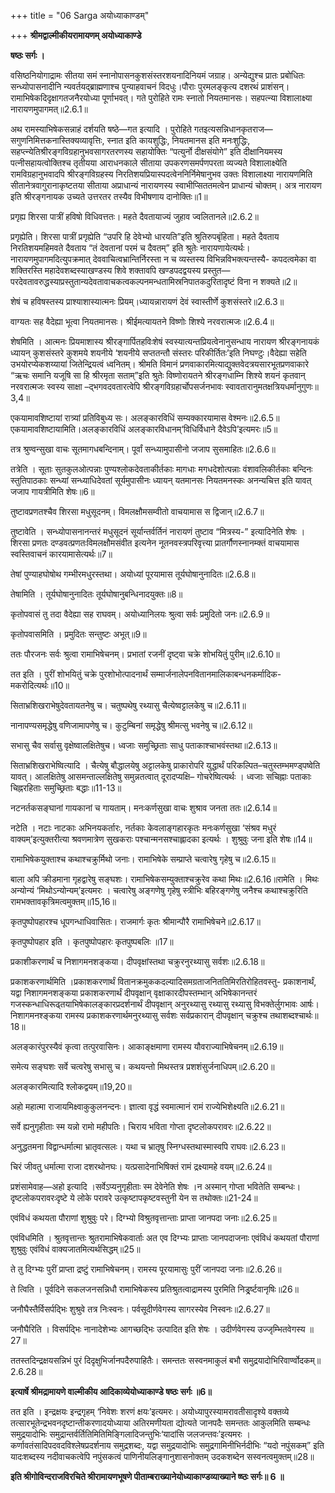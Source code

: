 +++
title = "06 Sarga अयोध्याकाण्डम्"

+++
**श्रीमद्वाल्मीकीयरामायणम् अयोध्याकाण्डे**

**षष्ठः सर्गः ।**

वसिष्ठनियोगाद्रामः सीतया समं स्नानोपासनकुशसंस्तरशयनादिनियमं जग्राह। अन्येद्युश्च प्रातः प्रबोधितः सन्ध्योपासनादीनि न्यवर्तयद्ब्राह्मणाश्च पुन्याहवाचनं विदधुः।पौराः पुरमलङ्कृत्य दशरथं प्राशंसन्। रामाभिषेकदिदृक्षागतजनैरयोध्या पूर्णाभवत्। गते पुरोहिते रामः स्नातो नियतमानसः। सहपत्न्या विशालाक्ष्या नारायणमुपागमत्॥2.6.1॥

अथ रामस्याभिषेकसन्नाहं दर्शयति षष्ठे—गत इत्यादि । पुरोहिते गतइत्यसन्निधानकृतराज—सगुणनिमित्तकनास्तिक्यव्यावृत्तिः, स्नात इति कायशुद्धिः, नियतमानस इति मनःशुद्धिः, सहप्त्न्येतिश्रीरङ्गविग्रहानुभवसागरतरणस्य सहायोक्तिः “पत्युर्नो दीक्षसंयोगे” इति दीक्षानियमस्य पत्नीसहायत्वोक्तिश्च तृतीयया आराधनकाले सीताया उपकरणसमर्पणपरता व्यज्यते विशालाक्ष्येति रामविग्रहानुभवादपि श्रीरङ्गविग्रहस्य निरतिशयप्रियास्पदत्वेननिर्निमेषानुभव उक्तः विशालाक्ष्या नारायणमिति सीतानेत्रवागुरानाकृष्टतया सीताया अप्राधान्यं नारायणस्य स्वाभीप्सिततमत्वेन प्राधान्यं चोक्तम्। अत्र नारायण इति श्रीरङ्गनायक उच्यते उत्तरतर तस्यैव विभीषणाय दानोक्तिः॥1॥

प्रगृह्य शिरसा पात्रीं हविषो विधिवत्ततः। महते दैवतायाज्यं जुहाव ज्वलितानले॥2.6.2॥

प्रगृह्येति। शिरसा पात्रीं प्रगृह्येति “उपरि हि देवेभ्यो धारयति”इति श्रुतिरुपबृंहिता। महते दैवताय निरतिशयमहिमवते दैवताय “तं देवतानां परमं च दैवतम्” इति श्रुतेः नारायणायेत्यर्थः। नारायणमुपागमदित्युपक्रमात् देववाचित्वभ्रान्तिर्निरस्ता न च व्यस्तस्य विभिन्नविभक्त्यन्तस्यै- कपदत्वमेका वा शक्तिरस्ति महादेवशब्दस्याखण्डस्य शिवे शक्तावपि खण्डपदद्वयस्य प्रस्तुत—परदेवतावरुद्धस्याप्रस्तुतान्यदेवतावाचकत्वकल्पनमन्धतामिस्रनिपातकदुरितादृष्टं विना न शक्यते॥2॥

शेषं च हविषस्तस्य प्राश्याशास्यात्मनः प्रियम्।ध्यायन्नारायणं देवं स्वास्तीर्णे कुशसंस्तरे॥2.6.3॥

वाग्यतः सह वैदेह्या भूत्वा नियतमानसः। श्रीईमत्यायतने विष्णोः शिश्ये नरवरात्मजः॥2.6.4॥

शेषमिति । आत्मनः प्रियमाशास्य श्रीरङ्गार्पितहविःशेषं स्वस्यात्यन्तप्रियत्वेनानुसन्धाय नारायण श्रीरङ्गनायकं ध्यायन् कुशसंस्तरे कुशमये शयनीये ‘शयनीये सप्ततन्तौ संस्तरः परिकीर्तितः’इति निघण्टुः।वैदेह्या सहेति उभयोरप्येकशय्यायां जितेन्द्रियत्वं ध्वनितम्। श्रीमति विमानं प्रणवाकारमित्याद्युक्तवेदत्रयसारभूतप्रणवाकारे “ऋचः समानि यजूषि सा हि श्रीरमृता सताम्”इति श्रुतेः विष्णोरायतने श्रीरङ्गधाम्नि शिश्ये शयनं कृतवान् नरवरात्मजः स्वस्य साक्षा –द्भगवदवतारत्वेपि श्रीरङ्गविग्रहार्चोपसर्जनभावः स्वावतारानुमतक्षत्रियधर्मानुगुणः॥3,4॥

एकयामावशिष्टायां रात्र्यां प्रतिविबुध्य सः। अलङ्कारविधिं सम्यक्कारयामास वेश्मनः॥2.6.5॥
एकयामावशिष्टायामिति।अलङ्कारविधिं अलङ्कारविधानम्‘विधिर्विधाने दैवेऽपि’इत्यमरः॥5॥

तत्र श्रुण्वन्सुखा वाचः सूतमागधबन्दिनाम्। पूर्वां सन्ध्यामुपासीनो जजाप सुसमाहितः॥2.6.6॥

तत्रेति । सूताः सुतकुलओत्पन्नाः पुण्यश्लोकदेवताकीर्तकाः मागधाः मगधदेशोत्पन्नाः वंशावलिकीर्तकाः बन्दिनः स्तुतिपाठकाः सन्ध्यां सन्ध्याधिदेवतां सूर्यमुपासीनः ध्यायन् यतमानसः नियतमनस्कः अनन्यचित्त इति यावत् जजाप गायत्रीमिति शेषः॥6॥

तुष्टावप्रणतश्चैव शिरसा मधुसूदनम्। विमलक्षौमसम्वीतो वाचयामास स द्विजान्॥2.6.7॥

तुष्टावेति । सन्ध्योपासनानन्तरं मधुसूदनं सूर्यान्तर्वर्तिनं नारायणं तुष्टाव “मित्रस्य-” इत्यादिनेति शेषः । शिरसा प्रणतः दण्डवत्प्रणतःविमलक्षौमसंवीत इत्यनेन नूतनवस्त्रपरिवृत्त्या प्रातर्गौणस्नानम्क्तं वाचयामास स्वस्तिवाचनं कारयामासेत्यर्थः॥7॥

तेषां पुण्याहघोषोथ गम्भीरमधुरस्तथा। अयोध्यां पूरयामास तूर्यघोषानुनादितः॥2.6.8॥

तेषामिति । तूर्यघोषानुनादितः तूर्यघोषानुबन्धिनादयुक्तः॥8॥

कृतोपवासं तु तदा वैदेह्या सह राघवम्। अयोध्यानिलयः श्रुत्वा सर्वः प्रमुदितो जनः॥2.6.9॥

कृतोपवासमिति । प्रमुदितः सन्तुष्टः अभूत्॥9॥

ततः पौरजनः सर्वः श्रुत्वा रामाभिषेचनम्। प्रभातां रजनीं दृष्ट्वा चक्रे शोभयितुं पुरीम्॥2.6.10॥

तत इति । पुरीं शोभयितुं चक्रे पुरशोभोत्पादनार्थं सम्मार्जनालेपनवितानमालिकाबन्धनकर्मादिक- मकरोदित्यर्थः॥10॥

सिताभ्रशिखराभेषुदेवतायतनेषु च। चतुष्पथेषु रथ्यासु चैत्येष्वट्टालकेषु च॥2.6.11॥

नानापण्यसमृद्धेषु वणिजामापणेषु च। कुटुम्बिनां समृद्धेषु श्रीमत्सु भवनेषु च॥2.6.12॥

सभासु चैव सर्वासु वृक्षेष्वालक्षितेषुच। ध्वजाः समुच्छ्रिताः साधु पताकाश्चाभवंस्तथा॥2.6.13॥

सिताभ्रशिखराभेष्वित्यादि । चैत्येषु बौद्धालयेषु अट्टालकेषु प्राकारोपरि युद्धार्थं परिकल्पित–चतुस्तम्भमण्ड्पष्वेति यावत्। आलक्षितेषु आसमन्ताल्लक्षितेषु समुन्नतत्वात् दूरादप्यक्षि– गोचरेष्वित्यर्थः । ध्वजाः सचिह्नाः पताकाः चिह्नरहिताः समुच्छ्रिताः बद्धाः॥11-13॥

नटनर्तकसङ्घानां गायकानां च गायताम्। मनःकर्णसुखा वाचः शुश्राव जनता ततः॥2.6.14॥

नटेति । नटाः नाटकाः अभिनयकर्तारः, नर्तकाः केवलाङ्गहारकृतः मनःकर्णसुखा ‘संश्रव मधुरं वाक्यम्’इत्युक्तरीत्या श्रवणमात्रेण सुखकराः पश्चान्मनसश्चाह्लादका इत्यर्थः । शुश्रुवुः जना इति शेषः॥14॥

रामाभिषेकयुक्ताश्च कथाश्चक्रुर्मिथो जनाः। रामाभिषेके सम्प्राप्ते चत्वारेषु गृहेषु च॥2.6.15॥

बाला अपि क्रीडमाना गृहद्वारेषु सङ्घशः। रामाभिषेकसम्युक्ताश्चक्रुरेव कथा मिथः॥2.6.16॥रामेति । मिथः अन्योन्यं ‘मिथोऽन्योन्यम्’इत्यमरः । चत्वारेषु अङ्गणेषु गृहेषु स्त्रीभिः बहिरङ्गणेषु जनैश्च कथाश्चक्रुरिति रामभक्तावकृत्रिमत्वमुक्तम्॥15,16॥

कृतपुष्पोपहारश्च धूपगन्धाधिवासितः। राजमार्गः कृतः श्रीमान्पौरै रामाभिषेचने॥2.6.17॥

कृतपुष्पोपहार इति । कृतपुष्पोपहारः कृतपुष्पबलिः ॥17॥

प्रकाशीकरणार्थं च निशागमनशङ्कया। दीपवृक्षांस्तथा चक्रुरनुरथ्यासु सर्वशः॥2.6.18॥

प्रकाशकरणार्थमिति ।प्रकाशकरणार्थं वितानक्रमुककदल्यादिसमग्रताजनिततिमिरतिरोहितवस्तु- प्रकाशनार्थं, यद्वा निशागमनशङ्कया प्रकाशकरणार्थं दीपवृक्षान् वृक्षाकारदीपस्तम्भान् अभिषेकानन्तरं गजस्कन्धाधिरूढ्तयाभिषेकालङ्कारप्रदर्शनार्थं दीपवृक्षान् अनुरथ्यासु रथ्यासु रथ्यासु विभक्तेर्लुगभावः आर्षः। निशागमनश्ङ्कया रामस्य प्रकाशकरणार्थमनुरथ्यासु सर्वशः सर्वप्रकारान् दीपवृक्षान् चक्रुश्च तथाशब्दश्चार्थः॥18॥

अलङ्कारंपुरस्यैवं कृत्वा तत्पुरवासिनः। आकाङ्क्षमाणा रामस्य यौवराज्याभिषेचनम्॥2.6.19॥

समेत्य सङ्घशः सर्वे चत्वरेषु सभासु च। कथयन्तो मिथस्तत्र प्रशशंसुर्जनाधिपम्॥2.6.20॥

अलङ्कारमित्यादि श्लोकद्वयम्॥19,20॥

अहो महात्मा राजायमिक्ष्वाकुकुलनन्दनः। ज्ञात्वा वृद्धं स्वमात्मानं रामं राज्येभिशेक्ष्यति॥2.6.21॥

सर्वे ह्यनुगृहीताः स्म यन्नो रामो महीपतिः। चिराय भविता गोप्ता दृष्टलोकपरावरः॥2.6.22॥

अनुद्धतमना विद्वान्धर्मात्मा भ्रातृवत्सलः। यथा च भ्रातृषु स्निग्धस्तथास्मास्वपि राघवः॥2.6.23॥

चिरं जीवतु धर्मात्मा राजा दशरथोनघः। यत्प्रसादेनाभिषिक्तं रामं द्रक्ष्यामहे वयम्॥2.6.24॥

प्रशंसामेवाह—अहो इत्यादि ।सर्वेऽप्यनुगृहीताः स्म देवेनेति शेषः ।न अस्मान् गोप्ता भवितेति सम्बन्धः।दृष्टलोकपरावरःदृष्टे ये लोके परावरे उत्कृष्टापकृष्टवस्तुनी येन स तथोक्तः॥21-24॥

एवंविधं कथयता पौराणां शुश्रुवुः परे। दिग्भ्यो विश्रुतवृत्तान्ताः प्राप्ता जानपदा जनाः॥2.6.25॥

एवंविधमिति । श्रुतवृत्तान्तः श्रुतरामाभिषेकवार्ताः अत एव दिग्भ्यः प्राप्ताः जानपदाजनाः एवंविधं कथयतां पौराणां शुश्रुवुः एवंविधं वाक्यजातमित्यर्थसिद्धम्॥25॥

ते तु दिग्भ्यः पुरीं प्राप्ता द्रष्टुं रामाभिषेचनम्। रामस्य पूरयामासुः पुरीं जानपदा जनाः॥2.6.26॥

ते त्विति । पूर्वदिने सकलजनसन्निधौ रामाभिषेकस्य प्रतिश्रुतत्वाद्रामस्य पुरमिति निर्ड्र्ष्टवानृषिः॥26॥

जनौघैस्तैर्विसर्पद्भिः शुश्रुवे तत्र निःस्वनः। पर्वसूदीर्णवेगस्य सागरस्येव निस्वनः॥2.6.27॥

जनौघैरिति । विसर्पद्भिः नानादेशेभ्यः आगच्छद्भिः उत्पादित इति शेषः । उदीर्णवेगस्य उज्जृम्भितवेगस्य ॥27॥

ततस्तदिन्द्रक्षयसन्निभं पुरं दिदृक्षुभिर्जानपदैरुपाहितैः। समन्ततः सस्वनमाकुलं बभौ समुद्रयादोभिरिवार्ण्वोदकम्॥2.6.28॥

**इत्यार्षे श्रीमद्रामायणे वाल्मीकीय आदिकाव्येयोध्याकाण्डे षष्ठः सर्गः ॥6॥**

तत इति । इन्द्रक्षयः इन्द्रगृहम् ‘निवेशः शरणं क्षयः’इत्यमरः। अयोध्यापुरस्यामरावतीसादृश्ये वक्तव्ये तत्सारभूतेन्द्रभवनदृष्टान्तीकरणादयोध्याया अतिरमणीयता द्योत्यते जानपदैः समन्ततः आकुलमिति सम्बन्धः समुद्रयादोभिः समुद्रान्तर्वर्तितिमितिमिङ्गिलादिजन्तुभिः‘यादांसि जलजन्तवः’इत्यमरः ।कर्णावतंसादिपदवदविश्लेषप्रदर्शनाय समुद्रशब्दः, यद्वा समुद्रयादोभिः समुद्रगामिनीभिर्नदीभिः “यदो नपुंसकम्” इति यादःशब्दस्य नदीवाचकत्वेपि नपुंसकत्वं पाणिनीयलिङ्गानुशासनोक्तम् उदकशब्देन सस्वनत्वमुक्तम्॥28॥

**इति श्रीगोविन्दराजविरचिते श्रीरामायणभूषणे पीताम्बराख्यानेयोध्याकाण्डव्याख्याने ष्ष्ठः
सर्गः॥ 6 ॥**
